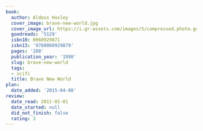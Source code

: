 ```yaml
---
book:
  author: Aldous Huxley
  cover_image: brave-new-world.jpg
  cover_image_url: https://i.gr-assets.com/images/S/compressed.photo.goodreads.com/books/1575509280l/5129._SX98_.jpg
  goodreads: '5129'
  isbn10: 0060929871
  isbn13: '9780060929879'
  pages: '288'
  publication_year: '1998'
  slug: brave-new-world
  tags:
  - scifi
  title: Brave New World
plan:
  date_added: '2015-04-08'
review:
  date_read: 2011-01-01
  date_started: null
  did_not_finish: false
  rating: 3
---
```

